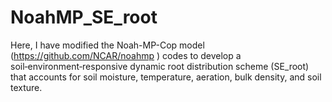 # NoahMP_SE_root
Here, I have modified the Noah-MP-Cop model (https://github.com/NCAR/noahmp ) codes to develop a soil‑environment‑responsive dynamic root distribution scheme (SE_root) that accounts for soil moisture, temperature, aeration, bulk density, and soil texture.
